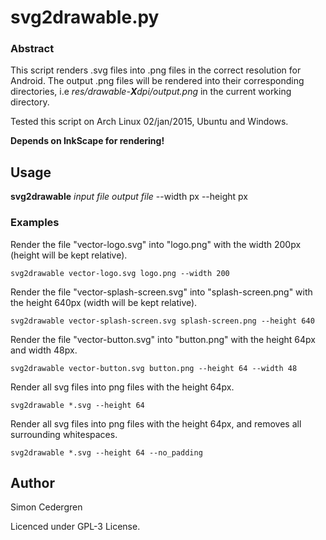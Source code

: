 # svg2drawable.py

### Abstract

This script renders .svg files into .png files in the correct resolution for Android.
The output .png files will be rendered into their corresponding directories, i.e
*res/drawable-**X**dpi/output.png* in the current working directory.

Tested this script on Arch Linux 02/jan/2015, Ubuntu and Windows. 

**Depends on InkScape for rendering!**

## Usage

**svg2drawable** *input file* *output file* --width px --height px

### Examples

Render the file "vector-logo.svg" into "logo.png" with the width 200px (height will be kept relative).
```
svg2drawable vector-logo.svg logo.png --width 200 
```
Render the file "vector-splash-screen.svg" into "splash-screen.png" with the height 640px (width will be kept relative).
```
svg2drawable vector-splash-screen.svg splash-screen.png --height 640 
```
Render the file "vector-button.svg" into "button.png" with the height 64px and width 48px.
```
svg2drawable vector-button.svg button.png --height 64 --width 48
```
Render all svg files into png files with the height 64px.
```
svg2drawable *.svg --height 64
```
Render all svg files into png files with the height 64px, and removes all surrounding whitespaces.
```
svg2drawable *.svg --height 64 --no_padding
```

## Author

Simon Cedergren <dev at onyktert.nu>

Licenced under GPL-3 License.
